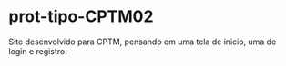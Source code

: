 # prot-tipo-CPTM02
Site desenvolvido para CPTM, pensando em uma  tela de inicio, uma de login e registro.
